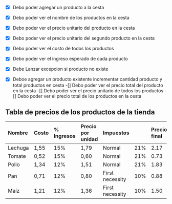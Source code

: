 ﻿-[X] Debo poder agregar un producto a la cesta
-[X] Debo poder ver el nombre de los productos en la cesta
-[x] Debo poder ver el precio unitario del producto en la cesta
-[X] Debo poder ver el precio unitario del segundo producto en la cesta
-[X] Debo poder ver el costo de todos los productos
-[X] Debo poder ver el ingreso esperado de cada producto
-[X] Debe Lanzar excepcion si producto no existe
-[X] Deboe agregar un producto existente incrementar cantidad producto y total productos en cesta
-[] Debo poder ver el precio total del producto en la cesta
-[] Debo poder ver el precio unitario de todos los productos
-[] Debo poder ver el precio total de los productos en la cesta


## Tabla de precios de los productos de la tienda

|Nombre|Costo|% Ingresos|Precio por unidad|Impuestos| |Precio final|
|:----|:----|:----|:----|:----|:----|:----|
|Lechuga|1,55|15%|1,79|Normal |21%|2.17|
|Tomate|0,52|15%|0,60|Normal |21%|0.73|
|Pollo|1,34|12%|1,51|Normal |21%|1.83|
|Pan|0,71|12%|0,80|First necessity |10%|0.88|
|Maíz |1,21|12%|1,36|First necessity |10%|1.50|
